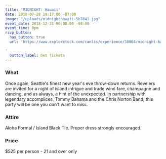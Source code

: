 ```yaml
---
title: 'MIDNIGHT: Hawaii'
date: 2018-07-28 19:17:00 -07:00
image: "/uploads/midnighthawaii-5b7841.jpg"
event_date: 2018-12-31 00:00:00 -08:00
event_time: 9pm
rsvp_button:
  has_button: true
  url: 'https://www.exploretock.com/canlis/experience/38004/midnight-hawaii-a-canlis-new-year%27s-eve-party

'
  button_label: Get Tickets
---
```


### What

Once again, Seattle's finest new year's eve throw-down returns. Revelers are invited for a night of island intrigue and trade wind fare, champagne and dancing, and as always, a hint of the unexpected. In partnership with legendary accomplices, Tommy Bahama and the Chris Norton Band, this party will be one you don't want to miss.

### Attire

Aloha Formal / Island Black Tie. Proper dress strongly encouraged.

### Price

$525 per person - 21 and over only


